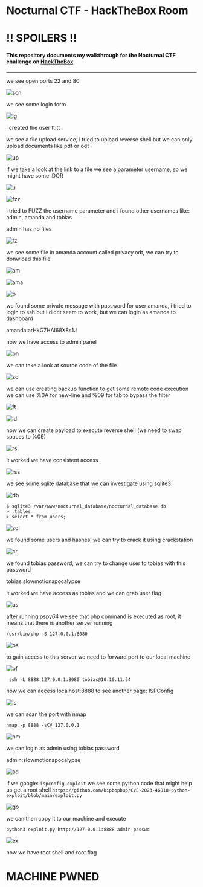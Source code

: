 # Nocturnal CTF - HackTheBox Room
# **!! SPOILERS !!**
#### This repository documents my walkthrough for the **Nocturnal** CTF challenge on [HackTheBox](https://app.hackthebox.com/machines/Nocturnal). 
---

we see open ports 22 and 80

![scn](imgs/scn.png "scn")

we see some login form 

![lg](imgs/lg.png "lg")

i created the user tt:tt 

we see a file upload service, i tried to upload reverse shell but we can only upload documents like pdf or odt

![up](imgs/up.png "up")

if we take a look at the link to a file we see a parameter username, so we might have some IDOR

![u](imgs/u.png "u")

![fzz](imgs/fzz.png "fzz")

i tried to FUZZ the username parameter and i found other usernames like: admin, amanda and tobias

admin has no files 

![fz](imgs/fz.png "fz")

we see some file in amanda account called privacy.odt, we can try to donwload this file

![am](imgs/am.png "am")

![ama](imgs/ama.png "ama")

![p](imgs/p.png "p")

we found some private message with password for user amanda, i tried to login to ssh but i didnt seem to work, but we can login as amanda to dashboard

amanda:arHkG7HAI68X8s1J

now we have access to admin panel

![pn](imgs/pn.png "pn")

we can take a look at source code of the file 

![sc](imgs/sc.png "sc")

we can use creating backup function to get some remote code execution we can use %0A for new-line and %09 for tab to bypass the filter

![ft](imgs/ft.png "ft")

![id](imgs/id.png "id")

now we can create payload to execute reverse shell (we need to swap spaces to %09)

![rs](imgs/rs.png "rs")

it worked we have consistent access 

![rss](imgs/rss.png "rss")

we see some sqlite database that we can investigate using sqlite3

![db](imgs/db.png "db")

```
$ sqlite3 /var/www/nocturnal_database/nocturnal_database.db
> .tables
> select * from users;
```

![sql](imgs/sql.png "sql")

we found some users and hashes, we can try to crack it using crackstation

![cr](imgs/cr.png "cr")

we found tobias password, we can try to change user to tobias with this password

tobias:slowmotionapocalypse

it worked we have access as tobias and we can grab user flag

![us](imgs/us.png "us")

after running pspy64 we see that php command is executed as root, it means that there is another server running

```
/usr/bin/php -S 127.0.0.1:8080
```

![ps](imgs/ps.png "ps")

to gain access to this server we need to forward port to our local machine

![pf](imgs/pf.png "pf")

```
 ssh -L 8888:127.0.0.1:8080 tobias@10.10.11.64
```

now we can access localhost:8888 to see another page: ISPConfig

![is](imgs/is.png "is")

we can scan the port with nmap 

```
nmap -p 8888 -sCV 127.0.0.1
```

![nm](imgs/nm.png "nm")

we can login as admin using tobias password

admin:slowmotionapocalypse

![ad](imgs/ad.png "ad")

if we google: `ispconfig exploit` we see some python code that might help us get a root shell `https://github.com/bipbopbup/CVE-2023-46818-python-exploit/blob/main/exploit.py`

![go](imgs/go.png "go")

we can then copy it to our machine and execute

```
python3 exploit.py http://127.0.0.1:8888 admin passwd
```

![ex](imgs/ex.png "ex")

now we have root shell and root flag

# MACHINE PWNED 
